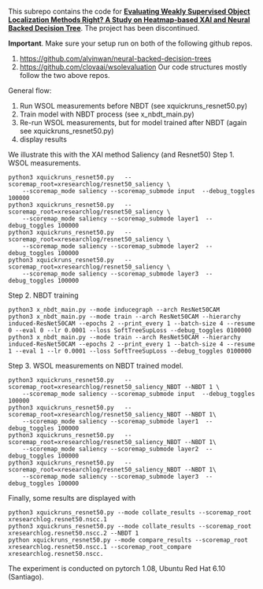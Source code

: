 This subrepo contains the code for [**Evaluating Weakly Supervised Object Localization Methods Right? A Study on Heatmap-based XAI and Neural Backed Decision Tree**](https://www.researchgate.net/publication/360609079_Evaluating_Weakly_Supervised_Object_Localization_Methods_Right_A_Study_on_Heatmap-based_XAI_and_Neural_Backed_Decision_Tree). The project has been discontinued.


**Important**. Make sure your setup run on both of the following github repos. 
1. https://github.com/alvinwan/neural-backed-decision-trees
2. https://github.com/clovaai/wsolevaluation
Our code structures mostly follow the two above repos.

General flow: 
1. Run WSOL measurements before NBDT (see xquickruns_resnet50.py)
2. Train model with NBDT process (see x_nbdt_main.py)
3. Re-run WSOL measurements, but for model trained after NBDT (again see xquickruns_resnet50.py)
4. display results

We illustrate this with the XAI method Saliency (and Resnet50)
Step 1. WSOL measurements. 
```
python3 xquickruns_resnet50.py   --scoremap_root=xresearchlog/resnet50_saliency \
    --scoremap_mode saliency --scoremap_submode input  --debug_toggles 100000  
python3 xquickruns_resnet50.py   --scoremap_root=xresearchlog/resnet50_saliency \
    --scoremap_mode saliency --scoremap_submode layer1  --debug_toggles 100000  
python3 xquickruns_resnet50.py   --scoremap_root=xresearchlog/resnet50_saliency \
    --scoremap_mode saliency --scoremap_submode layer2  --debug_toggles 100000  
python3 xquickruns_resnet50.py   --scoremap_root=xresearchlog/resnet50_saliency \
    --scoremap_mode saliency --scoremap_submode layer3  --debug_toggles 100000  
```

Step 2. NBDT training
```
python3 x_nbdt_main.py --mode inducegraph --arch ResNet50CAM 
python3 x_nbdt_main.py --mode train --arch ResNet50CAM --hierarchy induced-ResNet50CAM --epochs 2 --print_every 1 --batch-size 4 --resume 0 --eval 0 --lr 0.0001 --loss SoftTreeSupLoss --debug_toggles 0100000
python3 x_nbdt_main.py --mode train --arch ResNet50CAM --hierarchy induced-ResNet50CAM --epochs 2 --print_every 1 --batch-size 4 --resume 1 --eval 1 --lr 0.0001 --loss SoftTreeSupLoss --debug_toggles 0100000
```

Step 3. WSOL measurements on NBDT trained model.
```
python3 xquickruns_resnet50.py   --scoremap_root=xresearchlog/resnet50_saliency_NBDT --NBDT 1 \
    --scoremap_mode saliency --scoremap_submode input  --debug_toggles 100000  
python3 xquickruns_resnet50.py   --scoremap_root=xresearchlog/resnet50_saliency_NBDT --NBDT 1\
    --scoremap_mode saliency --scoremap_submode layer1  --debug_toggles 100000  
python3 xquickruns_resnet50.py   --scoremap_root=xresearchlog/resnet50_saliency_NBDT --NBDT 1\
    --scoremap_mode saliency --scoremap_submode layer2  --debug_toggles 100000  
python3 xquickruns_resnet50.py   --scoremap_root=xresearchlog/resnet50_saliency_NBDT --NBDT 1\
    --scoremap_mode saliency --scoremap_submode layer3  --debug_toggles 100000  
```


Finally, some results are displayed with 
```
python3 xquickruns_resnet50.py --mode collate_results --scoremap_root xresearchlog.resnet50.nscc.1
python3 xquickruns_resnet50.py --mode collate_results --scoremap_root xresearchlog.resnet50.nscc.2 --NBDT 1
python xquickruns_resnet50.py --mode compare_results --scoremap_root xresearchlog.resnet50.nscc.1 --scoremap_root_compare xresearchlog.resnet50.nscc.

```


The experiment is conducted on pytorch 1.08, Ubuntu Red Hat 6.10 (Santiago). 

